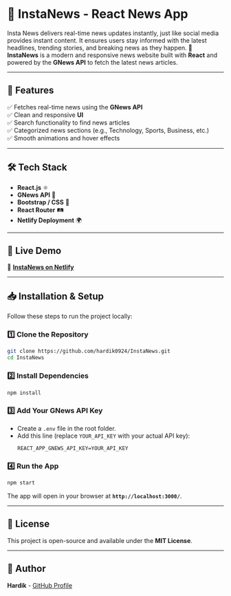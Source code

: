 # 📌 InstaNews - React News App
Insta News delivers real-time news updates instantly, just like social media provides instant content. It ensures users stay informed with the latest headlines, trending stories, and breaking news as they happen. 
🚀 **InstaNews** is a modern and responsive news website built with **React** and powered by the **GNews API** to fetch the latest news articles.

---

## 📜 Features  
✅ Fetches real-time news using the **GNews API**  
✅ Clean and responsive **UI**  
✅ Search functionality to find news articles  
✅ Categorized news sections (e.g., Technology, Sports, Business, etc.)  
✅ Smooth animations and hover effects  

---

## 🛠️ Tech Stack  
- **React.js** ⚛️  
- **GNews API** 📰  
- **Bootstrap / CSS** 🎨  
- **React Router** 🛤️  
- **Netlify Deployment** 🌍  

---

## 🚀 Live Demo  
🔗 **[InstaNews on Netlify]([https://insta-news-react-project.netlify.app/](https://insta-news-react-by-hardik.netlify.app/]))**  

---

## 📥 Installation & Setup  
Follow these steps to run the project locally:  

### 1️⃣ Clone the Repository  
```sh
git clone https://github.com/hardik0924/InstaNews.git
cd InstaNews
```

### 2️⃣ Install Dependencies  
```sh
npm install
```

### 3️⃣ Add Your GNews API Key  
- Create a `.env` file in the root folder.  
- Add this line (replace `YOUR_API_KEY` with your actual API key):  
  ```env
  REACT_APP_GNEWS_API_KEY=YOUR_API_KEY
  ```

### 4️⃣ Run the App  
```sh
npm start
```
The app will open in your browser at **`http://localhost:3000/`**.

---
## 📄 License  
This project is open-source and available under the **MIT License**.

---

## 👤 Author  
**Hardik** - [GitHub Profile](https://github.com/hardik0924)
